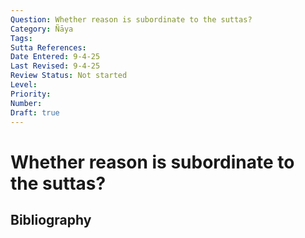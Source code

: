 ```yaml
---
Question: Whether reason is subordinate to the suttas?
Category: Ñāya
Tags: 
Sutta References: 
Date Entered: 9-4-25
Last Revised: 9-4-25
Review Status: Not started
Level: 
Priority: 
Number: 
Draft: true
---
```


# Whether reason is subordinate to the suttas?

## Bibliography

<!-- 

Notes:



-->